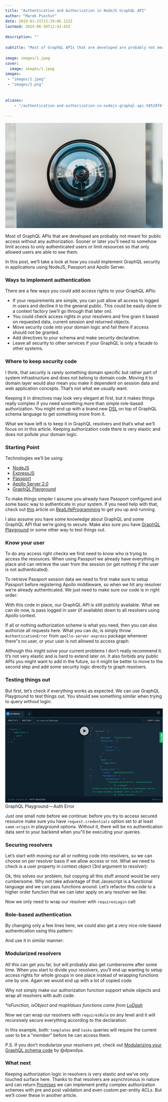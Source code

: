 ```yaml
---
title: "Authentication and Authorization in NodeJS GraphQL API"
author: "Marek Piechut"
date: 2019-01-21T13:29:06.122Z
lastmod: 2024-06-30T12:43:43Z

description: ""

subtitle: "Most of GraphQL APIs that are developed are probably not meant for public access without any authorization. Sooner or later you’ll need to…"

image: images/1.jpeg
cover: 
  image: images/1.jpeg 
images:
 - "images/1.jpeg"
 - "images/2.png"


aliases:
    - "/authentication-and-authorization-in-nodejs-graphql-api-58528f6fce5f"

---
```


![image](images/1.jpeg#layoutTextWidth)

Most of GraphQL APIs that are developed are probably not meant for public access without any authorization. Sooner or later you’ll need to somehow limit access to only authenticated users or limit resources so that only allowed users are able to see them.

In this post, we’ll take a look at how you could implement GraphQL security in applications using NodeJS, Passport and Apollo Server.

### Ways to implement authentication

There are a few ways you could add access rights to your GraphQL APIs:

* If your requirements are simple, you can just allow all access to logged in users and decline it to the general public. This could be easily done in a context factory (we’ll go through that later on).
* You could check access rights in your resolvers and fine grain it based on requested data, current session and returned objects.
* Move security code into your domain logic and fail there if access should not be granted.
* Add directives to your schema and make security declarative.
* Leave all security to other services if your GraphQL is only a facade to other systems.

### Where to keep security code

I think, that security is rarely something domain specific but rather part of system infrastructure and does not belong to domain code. Moving it to domain layer would also mean you make it dependent on session data and web application concepts. That’s not what we usually want.

Keeping it in directives may look very elegant at first, but it makes things really complex if you need something more than simple role-based authorization. You might end up with a brand new [DSL](https://en.wikipedia.org/wiki/Domain-specific_language) on top of GraphQL schema language to get something more from it.

What we have left is to keep it in GraphQL resolvers and that’s what we’ll focus on in this article. Keeping authorization code there is very elastic and does not pollute your domain logic.

### Starting Point

Technologies we’ll be using:

* [NodeJS](http://nodejs.org)
* [ExpressJS](http://expressjs.com)
* [Passport](http://www.passportjs.org)
* [Apollo Server 2.0](https://www.apollographql.com/docs/apollo-server/)
* [GraphQL Playground](https://www.apollographql.com/docs/apollo-server/features/graphql-playground.html)

To make things simpler I assume you already have Passport configured and some basic way to authenticate in your system. If you need help with that, check out [this](https://reallifeprogramming.com/node-authentication-with-passport-postgres-ef93e2d520e7) article on [RealLifeProgramming](https://reallifeprogramming.com/node-authentication-with-passport-postgres-ef93e2d520e7) to get you up and running.

I also assume you have some knowledge about GraphQL and some GraphQL API that we’re going to secure. Make also sure you have [GraphQL Playground](https://www.apollographql.com/docs/apollo-server/features/graphql-playground.html) or some other way to test things out.

### Know your user

To do any access right checks we first need to know who is trying to access the resources. When using Passport we already have everything in place and can retrieve the user from the session (or get nothing if the user is not authenticated).

To retrieve Passport session data we need to first make sure to setup Passport before registering Apollo middleware, so when we hit any resolver we’re already authenticated. We just need to make sure our code is in right order:

With this code in place, our GraphQL API is still publicly available. What we can do now, is pass logged in user (if available) down to all resolvers using Apollo context.

If all or nothing authorization scheme is what you need, then you can also authorize all requests here. What you can do, is simply throw `AuthenticationError` from `apollo-server-express` package whenever there"s no user, or your user is not allowed to access graph:

Although this might solve your current problems I don’t really recommend it. It’s not very elastic and is hard to extend later on. It also forbids any public APIs you might want to add in the future, so it might be better to move to the second step and add some security logic directly to graph resolvers.

### Testing things out

But first, let’s check if everything works as expected. We can use GraphQL Playground to test things out. You should see something similar when trying to query without login:

![image](images/2.png#layoutTextWidth)
GraphQL Playground — Auth Error

Just one small note before we continue: before you try to access secured resource make sure you have `request.credentials` option set to at least `same-origin` in playground options. Without it, there will be no authentication data sent to your backend when you"ll be executing your queries.

### Securing resolvers

Let’s start with moving our all or nothing code into resolvers, so we can choose on per resolver basis if we allow access or not. What we need to check is a user property in context object (3rd argument to resolver):

Ok, this solves our problem, but copying all this stuff around would be very cumbersome. Why not take advantage of that Javascript is a functional language and we can pass functions around. Let’s refactor this code to a higher order function that we can later apply on any resolver we like:

Now we only need to wrap our resolver with `requiresLogin` call:

### Role-based authentication

By changing only a few lines here, we could also get a very nice role-based authentication using this pattern:

And use it in similar manner:

### Modularized resolvers

All this can get you far, but will probably also get cumbersome after some time. When you start to divide your resolvers, you’ll end up wanting to setup access rights for whole groups in one place instead of wrapping functions one by one. Again we would end up with a lot of copied code.

Why not simply make our authorization function support whole objects and wrap all resolvers with auth code:

_*isFunction, isObject and mapValues functions come from_ [_LoDash_](http://lodash.com)

Now we can wrap our resolvers with `requiresRole` on any level and it will recursively secure everything according to the declaration:

In this example, both: `templates` and `tasks` queries will require the current user to be a "_member_" before he can access them.

P.S. If you don’t modularize your resolvers yet, check out [Modularizing your GraphQL schema code](https://blog.apollographql.com/modularizing-your-graphql-schema-code-d7f71d5ed5f2) by @dpandya.

### What next

Keeping authorization logic in resolvers is very elastic and we’ve only touched surface here. Thanks to that resolvers are asynchronous in nature and can return [Promises](https://developer.mozilla.org/en-US/docs/Web/JavaScript/Reference/Global_Objects/Promise) we can implement pretty complex authorization schemes with pre and post validation and even custom per-entity ACLs. But we’ll cover these in another article.
